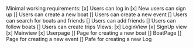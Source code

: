 Minimal working requirements:
  [x] Users can log in
  [x] New users can sign up
  [] Users can create a new boat
  [] Users can create a new event
  [] Users can search for boats and friends
  [] Users can add friends
  [] Users can follow boats
  [] Users can create trips
  Views:
    [x] LoginView
    [x] SignUp view
    [x] Mainview
    [x] Userpage
    [] Page for creating a new boat
    [] BoatPage
    [] Page for creating a new event
    [] Pafe for creating a new Log
